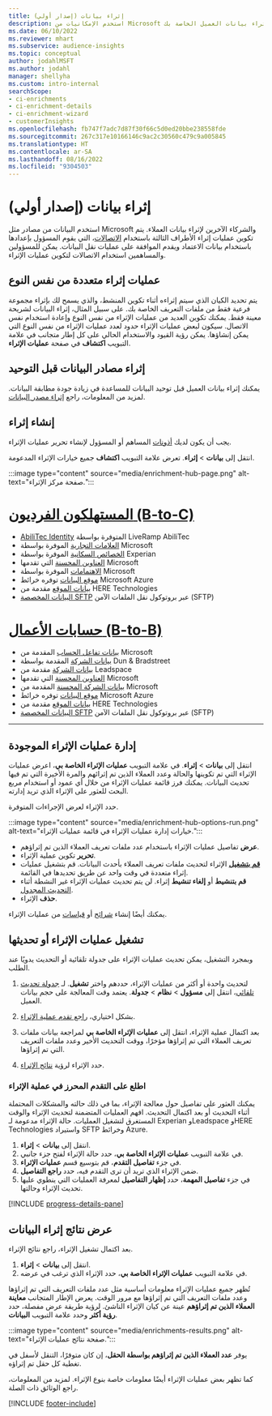 ```yaml
---
title: إثراء بيانات (إصدار أولي)
description: استخدم الإمكانيات من Microsoft وخدمات طرف ثالث أخرى لإثراء بيانات العميل الخاصة بك.
ms.date: 06/10/2022
ms.reviewer: mhart
ms.subservice: audience-insights
ms.topic: conceptual
author: jodahlMSFT
ms.author: jodahl
manager: shellyha
ms.custom: intro-internal
searchScope:
- ci-enrichments
- ci-enrichment-details
- ci-enrichment-wizard
- customerInsights
ms.openlocfilehash: fb747f7adc7d87f30f66c5d0ed20bbe238558fde
ms.sourcegitcommit: 267c317e10166146c9ac2c30560c479c9a005845
ms.translationtype: HT
ms.contentlocale: ar-SA
ms.lasthandoff: 08/16/2022
ms.locfileid: "9304503"
---
```

# <a name="data-enrichment-preview-overview"></a>إثراء بيانات (إصدار أولي)

استخدم البيانات من مصادر مثل Microsoft والشركاء الآخرين لإثراء بيانات العملاء. يتم تكوين عمليات إثراء الأطراف الثالثة باستخدام [الاتصالات](connections.md)، التي يقوم المسؤول بإعدادها باستخدام بيانات الاعتماد ويقدم الموافقة على عمليات نقل البيانات. يمكن للمسؤولين والمساهمين استخدام الاتصالات لتكوين عمليات الإثراء.  

## <a name="multiple-enrichments-of-the-same-type"></a>عمليات إثراء متعددة من نفس النوع

يتم تحديد الكيان الذي سيتم إثراءه أثناء تكوين المنشط، والذي يسمح لك بإثراء مجموعة فرعية فقط من ملفات التعريف الخاصة بك. على سبيل المثال، إثراء البيانات لشريحة معينة فقط. يمكنك تكوين العديد من عمليات الإثراء من نفس النوع وإعادة استخدام نفس الاتصال. سيكون لبعض عمليات الإثراء حدود لعدد عمليات الإثراء من نفس النوع التي يمكن إنشاؤها. يمكن رؤية القيود والاستخدام الحالي على كل إطار متجانب في علامة التبويب **اكتشاف** في صفحة **عمليات الإثراء**.

## <a name="enrich-data-sources-before-unification"></a>إثراء مصادر البيانات قبل التوحيد

يمكنك إثراء بيانات العميل قبل توحيد البيانات للمساعدة في زيادة جودة مطابقة البيانات. لمزيد من المعلومات، راجع [إثراء مصدر البيانات](data-sources-enrichment.md).

## <a name="create-an-enrichment"></a>إنشاء إثراء

يجب أن يكون لديك [أذونات](permissions.md) المساهم أو المسؤول لإنشاء تحرير عمليات الإثراء.

انتقل إلى **بيانات** > **إثراء**. تعرض علامة التبويب **اكتشاف** جميع خيارات الإثراء المدعومة.

:::image type="content" source="media/enrichment-hub-page.png" alt-text="صفحة مركز الإثراء.":::

# <a name="individual-consumers-b-to-c"></a>[المستهلكون الفرديون (B-to-C)](#tab/b2c)

- [AbiliTec Identity](enrichment-liveramp.md) المتوفرة بواسطة LiveRamp AbiliTec
- [العلامات التجارية](enrichment-microsoft.md) الموفرة بواسطة Microsoft
- [الخصائص السكانية](enrichment-experian.md) الموفرة بواسطة Experian
- [العناوين المحسنة](enrichment-enhanced-addresses.md) التي تقدمها Microsoft
- [الاهتمامات](enrichment-microsoft.md) الموفرة بواسطة Microsoft
- [موقع البيانات](enrichment-azure-maps.md) توفره خرائط Microsoft Azure
- [بيانات الموقع](enrichment-here.md) مقدمة من HERE Technologies
- [البيانات المخصصة SFTP](enrichment-SFTP-custom-import.md) عبر بروتوكول نقل الملفات الآمن (SFTP)‬

# <a name="business-accounts-b-to-b"></a>[حسابات الأعمال (B-to-B)](#tab/b2b)

- [بيانات تفاعل الحساب](enrichment-office.md) المقدمة من Microsoft
- [بيانات الشركة](enrichment-dnb.md) المقدمة بواسطة Dun & Bradstreet
- [بيانات الشركة](enrichment-leadspace.md) مقدمة من Leadspace
- [العناوين المحسنة](enrichment-enhanced-addresses.md) التي تقدمها Microsoft
- [بيانات الشركة المحسنة](enrichment-enhanced-company-data.md) المقدمة من Microsoft
- [موقع البيانات](enrichment-azure-maps.md) توفره خرائط Microsoft Azure
- [بيانات الموقع](enrichment-here.md) مقدمة من HERE Technologies
- [البيانات المخصصة SFTP](enrichment-SFTP-custom-import.md) عبر بروتوكول نقل الملفات الآمن (SFTP)‬

---

## <a name="manage-existing-enrichments"></a>إدارة ‏‫عمليات الإثراء الموجودة

انتقل إلى **بيانات** > **إثراء**. في علامة التبويب **عمليات الإثراء الخاصة بي**، اعرض عمليات الإثراء التي تم تكوينها والحالة وعدد العملاء الذين تم إثرائهم والمرة الأخيرة التي تم فيها تحديث البيانات. يمكنك فرز قائمة عمليات الإثراء من خلال أي عمود أو استخدام مربع البحث للعثور على الإثراء الذي تريد إدارته.

حدد الإثراء لعرض الإجراءات المتوفرة.

:::image type="content" source="media/enrichment-hub-options-run.png" alt-text="خيارات إدارة عمليات الإثراء في قائمة عمليات الإثراء.":::

- **عرض** تفاصيل عمليات الإثراء باستخدام عدد ملفات تعريف العملاء الذين تم إثراؤهم.
- **تحرير** تكوين عملية الإثراء.
- [**قم بتشغيل**](#run-or-refresh-enrichments) الإثراء لتحديث ملفات تعريف العملاء بأحدث البيانات. قم بتشغيل عمليات إثراء متعددة في وقت واحد عن طريق تحديدها في القائمة.
- **قم بتنشيط** أو **إلغاء تنشيط** إثراء. لن يتم تحديث عمليات الإثراء غير النشطة أثناء [التحديث المجدول](schedule-refresh.md).
- **حذف** الإثراء.

يمكنك أيضًا إنشاء [شرائح](segments.md) أو [قياسات](measures.md) من عمليات الإثراء.

## <a name="run-or-refresh-enrichments"></a>تشغيل عمليات الإثراء أو تحديثها

وبمجرد التشغيل، يمكن تحديث عمليات الإثراء على جدولة تلقائية أو التحديث يدويًا عند الطلب.

1. لتحديث واحدة أو أكثر من عمليات الإثراء، حددهم واختر **تشغيل**. لـ [جدولة تحديث تلقائي](schedule-refresh.md)، انتقل إلى **مسؤول** > **نظام** > **جدولة**. يعتمد وقت المعالجة على حجم بيانات العميل.

1. بشكل اختياري، [راجع تقدم عملية الإثراء](#see-the-progress-of-the-enrichment-process).

1. بعد اكتمال عملية الإثراء، انتقل إلى **عمليات الإثراء الخاصة بي** لمراجعة بيانات ملفات تعريف العملاء التي تم إثراؤها مؤخرًا، ووقت التحديث الأخير وعدد ملفات التعريف التي تم إثراؤها.

1. حدد الإثراء لرؤية [نتائج الإثراء](#view-enrichment-results).

### <a name="see-the-progress-of-the-enrichment-process"></a>اطلع على التقدم المحرز في عملية الإثراء

يمكنك العثور على تفاصيل حول معالجة الإثراء، بما في ذلك حالته والمشكلات المحتملة أثناء التحديث أو بعد اكتمال التحديث. افهم العمليات المتضمنة لتحديث الإثراء والوقت المستغرق لتشغيل العمليات. حالة الإثراء مدعومة لـ Experian وLeadspace وHERE Technologies واستيراد SFTP وخرائط Azure.

1. انتقل إلى **بيانات** > **إثراء**.
1. في علامة التبويب **عمليات الإثراء الخاصة بي**، حدد حالة الإثراء لفتح جزء جانبي.
1. في جزء **تفاصيل التقدم**، قم بتوسيع قسم **عمليات الإثراء**.
1. ضمن الإثراء الذي تريد أن ترى التقدم فيه، حدد **راجع التفاصيل**.
1. في جزء **تفاصيل المهمة**، حدد **إظهار التفاصيل** لمعرفة العمليات التي ينطوي عليها تحديث الإثراء وحالتها.

[!INCLUDE [progress-details-pane](includes/progress-details-pane.md)]

## <a name="view-enrichment-results"></a>عرض نتائج إثراء البيانات

بعد اكتمال تشغيل الإثراء، راجع نتائج الإثراء.

1. انتقل إلى **بيانات** > **إثراء**.
1. في علامة التبويب **عمليات الإثراء الخاصة بي**، حدد الإثراء الذي ترغب في عرضه.

تُظهر جميع عمليات الإثراء معلومات أساسية مثل عدد ملفات التعريف التي تم إثراؤها وعدد ملفات التعريف التي تم إثراؤها مع مرور الوقت. يعرض الإطار المتجانب **معاينة العملاء الذين تم إثراؤهم** عينة عن كيان الإثراء الناشئ. لرؤية طريقة عرض مفصلة، حدد **رؤية أكثر** وحدد علامة التبويب **البيانات**.

:::image type="content" source="media/enrichments-results.png" alt-text="صفحة نتائج عمليات الإثراء.":::

يوفر **عدد العملاء الذين تم إثراؤهم بواسطة الحقل**، إن كان متوفرًا، التنقل لأسفل في تغطية كل حقل تم إثراؤه.

كما تظهر بعض عمليات الإثراء أيضًا معلومات خاصة بنوع الإثراء. لمزيد من المعلومات، راجع الوثائق ذات الصلة.

[!INCLUDE [footer-include](includes/footer-banner.md)]
